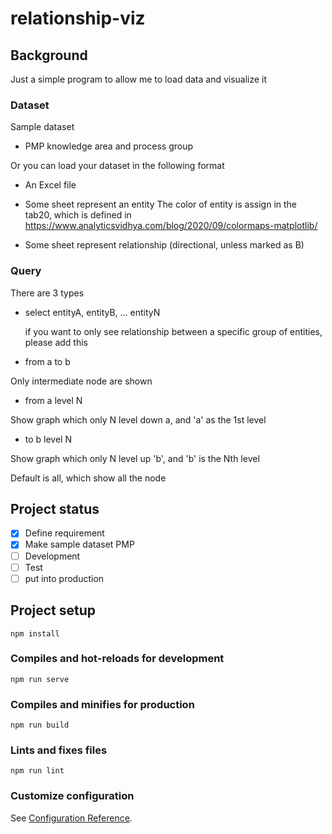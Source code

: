 # relationship-viz

## Background

Just a simple program to allow me to load data and visualize it

### Dataset
Sample dataset

* PMP knowledge area and process group

Or you can load your dataset in the following format

* An Excel file

* Some sheet represent an entity
    The color of entity is assign in the tab20, which is defined in https://www.analyticsvidhya.com/blog/2020/09/colormaps-matplotlib/

* Some sheet represent relationship (directional, unless marked as B)

### Query

There are 3 types

* select entityA, entityB, ... entityN

    if you want to only see relationship between a specific group of entities, please add this

* from a to b

Only intermediate node are shown

* from a level N

Show graph which only N level down a, and 'a' as the 1st level 

* to b level N 

Show graph which only N level up 'b', and 'b' is the Nth level

Default is all, which show all the node


## Project status

- [x] Define requirement
- [x] Make sample dataset PMP
- [ ] Development
- [ ] Test
- [ ] put into production

## Project setup
```
npm install
```

### Compiles and hot-reloads for development
```
npm run serve
```

### Compiles and minifies for production
```
npm run build
```

### Lints and fixes files
```
npm run lint
```

### Customize configuration
See [Configuration Reference](https://cli.vuejs.org/config/).
